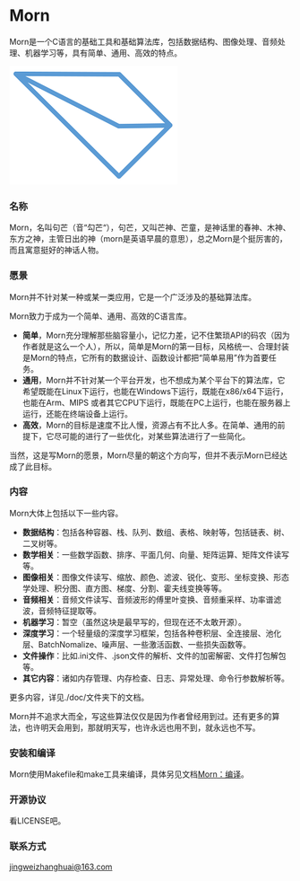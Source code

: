 # Morn
Morn是一个C语言的基础工具和基础算法库，包括数据结构、图像处理、音频处理、机器学习等，具有简单、通用、高效的特点。

![logo](./doc/logo.PNG)

### 名称

Morn，名叫句芒（音“勾芒“），句芒，又叫芒神、芒童，是神话里的春神、木神、东方之神，主管日出的神（morn是英语早晨的意思），总之Morn是个挺厉害的，而且寓意挺好的神话人物。



### 愿景

Morn并不针对某一种或某一类应用，它是一个广泛涉及的基础算法库。

Morn致力于成为一个简单、通用、高效的C语言库。

* **简单**，Morn充分理解那些脑容量小，记忆力差，记不住繁琐API的码农（因为作者就是这么一个人），所以，简单是Morn的第一目标，风格统一、合理封装是Morn的特点，它所有的数据设计、函数设计都把“简单易用”作为首要任务。
* **通用**，Morn并不针对某一个平台开发，也不想成为某个平台下的算法库，它希望既能在Linux下运行，也能在Windows下运行，既能在x86/x64下运行，也能在Arm、MIPS 或者其它CPU下运行，既能在PC上运行，也能在服务器上运行，还能在终端设备上运行。
* **高效**，Morn的目标是速度不比人慢，资源占有不比人多。在简单、通用的前提下，它尽可能的进行了一些优化，对某些算法进行了一些简化。

当然，这是写Morn的愿景，Morn尽量的朝这个方向写，但并不表示Morn已经达成了此目标。



### 内容

Morn大体上包括以下一些内容。

* **数据结构**：包括各种容器、栈、队列、数组、表格、映射等，包括链表、树、二叉树等。
* **数学相关**：一些数学函数、排序、平面几何、向量、矩阵运算、矩阵文件读写等。
* **图像相关**：图像文件读写、缩放、颜色、滤波、锐化、变形、坐标变换、形态学处理、积分图、直方图、梯度、分割、霍夫线变换等等。
* **音频相关**：音频文件读写、音频波形的傅里叶变换、音频重采样、功率谱滤波，音频特征提取等。
* **机器学习**：暂空（虽然这块是最早写的，但现在还不太敢开源）。
* **深度学习**：一个轻量级的深度学习框架，包括各种卷积层、全连接层、池化层、BatchNomalize、噪声层、一些激活函数、一些损失函数等。
* **文件操作**：比如.ini文件、.json文件的解析、文件的加密解密、文件打包解包等。
* **其它内容**：诸如内存管理、内存检查、日志、异常处理、命令行参数解析等。

更多内容，详见./doc/文件夹下的文档。

Morn并不追求大而全，写这些算法仅仅是因为作者曾经用到过。还有更多的算法，也许明天会用到，那就明天写，也许永远也用不到，就永远也不写。



### 安装和编译

Morn使用Makefile和make工具来编译，具体另见文档[Morn：编译](./doc/Morn：编译.md)。



### 开源协议

看LICENSE吧。



### 联系方式

jingweizhanghuai@163.com







